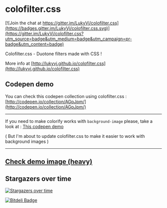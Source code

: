 # colofilter.css

[![Join the chat at https://gitter.im/LukyVj/colofilter.css](https://badges.gitter.im/LukyVj/colofilter.css.svg)](https://gitter.im/LukyVj/colofilter.css?utm_source=badge&utm_medium=badge&utm_campaign=pr-badge&utm_content=badge)

Colofilter.css - Duotone filters made with CSS ! 

More info at [http://lukyvj.github.io/colofilter.css](http://lukyvj.github.io/colofilter.css)

## Codepen demo 
You can check this codepen collection using colofilter.css : [http://codepen.io/collection/AGpJpm/](http://codepen.io/collection/AGpJpm/)

---
If you need to make colorify works with `background-image` please, take a look at : [This codepen demo](http://codepen.io/LukyVj/pen/9a44a89dc4e49884347141bb74a8927f)

( But I'm about to update colofilter.css to make it easier to work with background images )

--- 
[Check demo image (heavy)](https://github.com/LukyVj/colofilter.css/raw/master/filters.png)
--- 


## Stargazers over time

[![Stargazers over time](https://starchart.cc/LukyVj/colofilter.css.svg)](https://starchart.cc/LukyVj/colofilter.css)
      

[![Bitdeli Badge](https://d2weczhvl823v0.cloudfront.net/LukyVj/colofilter.css/trend.png)](https://bitdeli.com/free "Bitdeli Badge")

